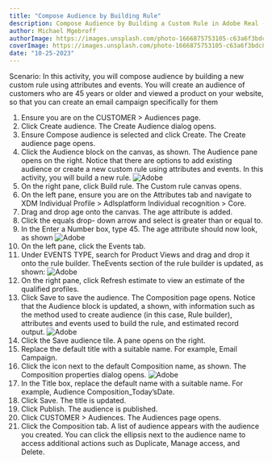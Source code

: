```yaml
---
title: "Compose Audience by Building Rule"
description: Compose Audience by Building a Custom Rule in Adobe Real - Time Customer Data.
author: Michael Mgebroff
authorImage: https://images.unsplash.com/photo-1666875753105-c63a6f3bdc86?auto=format&fit=crop&q=80&w=3000&ixlib=rb-4.0.3&ixid=M3wxMjA3fDB8MHxwaG90by1wYWdlfHx8fGVufDB8fHx8fA%3D%3D
coverImage: https://images.unsplash.com/photo-1666875753105-c63a6f3bdc86?auto=format&fit=crop&q=80&w=3000&ixlib=rb-4.0.3&ixid=M3wxMjA3fDB8MHxwaG90by1wYWdlfHx8fGVufDB8fHx8fA%3D%3D
date: "10-25-2023"
---
```


Scenario: In this activity, you will compose audience by building a new custom rule using attributes and events. You will create an audience of customers who are 45 years or older and viewed a product on your website, so that you can create an email campaign specifically for them

1. Ensure you are on the CUSTOMER > Audiences page.
2. Click Create audience. The Create Audience dialog opens.
3. Ensure Compose audience is selected and click Create. The Create audience page opens.
4. Click the Audience block on the canvas, as shown. The Audience pane opens on the right. Notice that there are options to add existing audience or create a new custom rule using attributes and events. In this activity, you will build a new rule.
   ![Adobe](/images/segments/segments15.png "Compose Audience by Building Rule")
5. On the right pane, click Build rule. The Custom rule canvas opens.
6. On the left pane, ensure you are on the Attributes tab and navigate to XDM Individual Profile > Adlsplatform Individual recognition > Core.
7. Drag and drop age onto the canvas. The age attribute is added.
8. Click the equals drop- down arrow and select is greater than or equal to.
9. In the Enter a Number box, type 45. The age attribute should now look, as shown
   ![Adobe](/images/segments/segments16.png "Compose Audience by Building Rule")
10. On the left pane, click the Events tab.
11. Under EVENTS TYPE, search for Product Views and drag and drop it onto the rule builder. TheEvents section of the rule builder is updated, as shown:
    ![Adobe](/images/segments/segments17.png "Compose Audience by Building Rule")
12. On the right pane, click Refresh estimate to view an estimate of the qualified profiles.
13. Click Save to save the audience. The Composition page opens. Notice that the Audience block is updated, a shown, with information such as the method used to create audience (in this case, Rule builder), attributes and events used to build the rule, and estimated record output.
    ![Adobe](/images/segments/segments18.png "Compose Audience by Building Rule")
14. Click the Save audience tile. A pane opens on the right.
15. Replace the default title with a suitable name. For example, Email Campaign.
16. Click the icon next to the default Composition name, as shown. The Composition properties dialog opens.
    ![Adobe](/images/segments/segments19.png "Compose Audience by Building Rule")
17. In the Title box, replace the default name with a suitable name. For example, Audience Composition_Today’sDate.
18. Click Save. The title is updated.
19. Click Publish. The audience is published.
20. Click CUSTOMER > Audiences. The Audiences page opens.
21. Click the Composition tab. A list of audience appears with the audience you created. You can click the ellipsis next to the audience name to access additional actions such as Duplicate, Manage access, and Delete.
